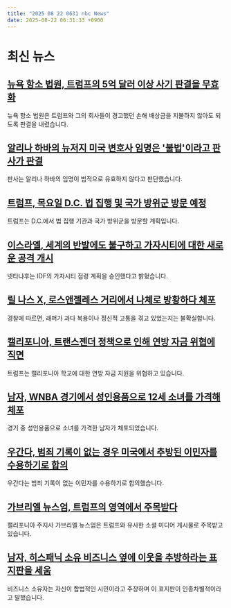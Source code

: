 ```yaml
---
title: "2025 08 22 0631 nbc News"
date: 2025-08-22 06:31:33 +0900
---
```


# 최신 뉴스 

## [뉴욕 항소 법원, 트럼프의 5억 달러 이상 사기 판결을 무효화](https://www.nbcnews.com/politics/donald-trump/ny-appeals-court-throws-trumps-500-million-fraud-judgment-rcna217340)  
뉴욕 항소 법원은 트럼프와 그의 회사들이 경고했던 손해 배상금을 지불하지 않아도 되도록 판결을 내렸습니다.  

## [알리나 하바의 뉴저지 미국 변호사 임명은 '불법'이라고 판사가 판결](https://www.nbcnews.com/politics/justice-department/alina-habba-former-trump-lawyer-new-jersey-us-attorney-unlawful-rcna226417)  
판사는 알리나 하바의 임명이 법적으로 유효하지 않다고 판단했습니다.  

## [트럼프, 목요일 D.C. 법 집행 및 국가 방위군 방문 예정](https://www.nbcnews.com/politics/white-house/trump-visit-local-law-enforcement-national-guard-troops-dc-thursday-rcna226367)  
트럼프는 D.C.에서 법 집행 기관과 국가 방위군을 방문할 계획입니다.  

## [이스라엘, 세계의 반발에도 불구하고 가자시티에 대한 새로운 공격 개시](https://www.nbcnews.com/world/gaza/israel-bombards-gaza-city-new-offensive-starvation-crisis-rcna226232)  
넷타냐후는 IDF의 가자시티 점령 계획을 승인했다고 밝혔습니다.  

## [릴 나스 X, 로스앤젤레스 거리에서 나체로 방황하다 체포](https://www.nbcnews.com/pop-culture/pop-culture-news/lil-nas-x-arrested-wandering-naked-los-angeles-street-charging-officer-rcna226398)  
경찰에 따르면, 래퍼가 과다 복용이나 정신적 고통을 겪고 있었는지는 불확실합니다.  

## [캘리포니아, 트랜스젠더 정책으로 인해 연방 자금 위협에 직면](https://www.nbcnews.com/nbc-out/out-politics-and-policy/trump-threatens-funding-california-schools-transgender-policies-rcna226265)  
트럼프는 캘리포니아 학교에 대한 연방 자금 지원을 위협하고 있습니다.  

## [남자, WNBA 경기에서 성인용품으로 12세 소녀를 가격해 체포](https://www.nbcnews.com/news/us-news/man-arrested-sex-toy-wnba-game-hit-12-year-old-rcna226273)  
경기 중 성인용품으로 소녀를 가격한 남자가 체포되었습니다.  

## [우간다, 범죄 기록이 없는 경우 미국에서 추방된 이민자를 수용하기로 합의](https://www.nbcnews.com/world/africa/uganda-agrees-take-deported-migrants-us-dont-criminal-records-rcna226435)  
우간다는 범죄 기록이 없는 이민자를 수용하기로 합의했습니다.  

## [가브리엘 뉴스엄, 트럼프의 영역에서 주목받다](https://www.nbcnews.com/politics/elections/gavin-newsom-strikes-nerve-seizes-spotlight-treads-trumps-turf-rcna225778)  
캘리포니아 주지사 가브리엘 뉴스엄은 트럼프와 유사한 소셜 미디어 게시물로 주목받고 있습니다.  

## [남자, 히스패닉 소유 비즈니스 옆에 이웃을 추방하라는 표지판을 세움](https://www.nbcnews.com/news/latino/sign-deport-neighbors-north-carolina-rcna226255)  
비즈니스 소유자는 자신이 합법적인 시민이라고 주장하며 이 표지판이 인종차별적이라고 말했습니다.